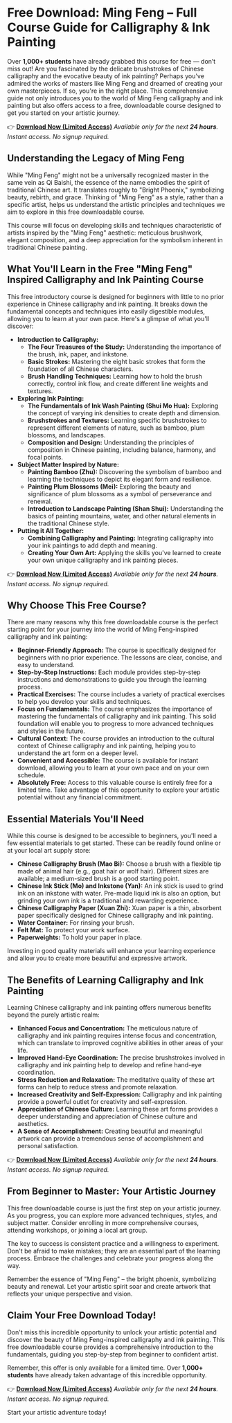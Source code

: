 # Free Download: Ming Feng – Full Course Guide for Calligraphy & Ink Painting

Over **1,000+ students** have already grabbed this course for free — don’t miss out! Are you fascinated by the delicate brushstrokes of Chinese calligraphy and the evocative beauty of ink painting? Perhaps you've admired the works of masters like Ming Feng and dreamed of creating your own masterpieces. If so, you're in the right place. This comprehensive guide not only introduces you to the world of Ming Feng calligraphy and ink painting but also offers access to a free, downloadable course designed to get you started on your artistic journey.

👉 **[Download Now (Limited Access)](https://udemywork.com/ming-feng)**
_Available only for the next **24 hours**. Instant access. No signup required._

## Understanding the Legacy of Ming Feng

While "Ming Feng" might not be a universally recognized master in the same vein as Qi Baishi, the essence of the name embodies the spirit of traditional Chinese art. It translates roughly to "Bright Phoenix," symbolizing beauty, rebirth, and grace. Thinking of "Ming Feng" as a style, rather than a specific artist, helps us understand the artistic principles and techniques we aim to explore in this free downloadable course.

This course will focus on developing skills and techniques characteristic of artists inspired by the "Ming Feng" aesthetic: meticulous brushwork, elegant composition, and a deep appreciation for the symbolism inherent in traditional Chinese painting.

## What You'll Learn in the Free "Ming Feng" Inspired Calligraphy and Ink Painting Course

This free introductory course is designed for beginners with little to no prior experience in Chinese calligraphy and ink painting. It breaks down the fundamental concepts and techniques into easily digestible modules, allowing you to learn at your own pace. Here's a glimpse of what you'll discover:

*   **Introduction to Calligraphy:**
    *   **The Four Treasures of the Study:** Understanding the importance of the brush, ink, paper, and inkstone.
    *   **Basic Strokes:** Mastering the eight basic strokes that form the foundation of all Chinese characters.
    *   **Brush Handling Techniques:** Learning how to hold the brush correctly, control ink flow, and create different line weights and textures.
*   **Exploring Ink Painting:**
    *   **The Fundamentals of Ink Wash Painting (Shui Mo Hua):** Exploring the concept of varying ink densities to create depth and dimension.
    *   **Brushstrokes and Textures:** Learning specific brushstrokes to represent different elements of nature, such as bamboo, plum blossoms, and landscapes.
    *   **Composition and Design:** Understanding the principles of composition in Chinese painting, including balance, harmony, and focal points.
*   **Subject Matter Inspired by Nature:**
    *   **Painting Bamboo (Zhu):** Discovering the symbolism of bamboo and learning the techniques to depict its elegant form and resilience.
    *   **Painting Plum Blossoms (Mei):** Exploring the beauty and significance of plum blossoms as a symbol of perseverance and renewal.
    *   **Introduction to Landscape Painting (Shan Shui):** Understanding the basics of painting mountains, water, and other natural elements in the traditional Chinese style.
*   **Putting it All Together:**
    *   **Combining Calligraphy and Painting:** Integrating calligraphy into your ink paintings to add depth and meaning.
    *   **Creating Your Own Art:** Applying the skills you've learned to create your own unique calligraphy and ink painting pieces.

👉 **[Download Now (Limited Access)](https://udemywork.com/ming-feng)**
_Available only for the next **24 hours**. Instant access. No signup required._

## Why Choose This Free Course?

There are many reasons why this free downloadable course is the perfect starting point for your journey into the world of Ming Feng-inspired calligraphy and ink painting:

*   **Beginner-Friendly Approach:** The course is specifically designed for beginners with no prior experience. The lessons are clear, concise, and easy to understand.
*   **Step-by-Step Instructions:** Each module provides step-by-step instructions and demonstrations to guide you through the learning process.
*   **Practical Exercises:** The course includes a variety of practical exercises to help you develop your skills and techniques.
*   **Focus on Fundamentals:** The course emphasizes the importance of mastering the fundamentals of calligraphy and ink painting. This solid foundation will enable you to progress to more advanced techniques and styles in the future.
*   **Cultural Context:** The course provides an introduction to the cultural context of Chinese calligraphy and ink painting, helping you to understand the art form on a deeper level.
*   **Convenient and Accessible:** The course is available for instant download, allowing you to learn at your own pace and on your own schedule.
*   **Absolutely Free:** Access to this valuable course is entirely free for a limited time. Take advantage of this opportunity to explore your artistic potential without any financial commitment.

## Essential Materials You'll Need

While this course is designed to be accessible to beginners, you'll need a few essential materials to get started. These can be readily found online or at your local art supply store:

*   **Chinese Calligraphy Brush (Mao Bi):** Choose a brush with a flexible tip made of animal hair (e.g., goat hair or wolf hair). Different sizes are available; a medium-sized brush is a good starting point.
*   **Chinese Ink Stick (Mo) and Inkstone (Yan):** An ink stick is used to grind ink on an inkstone with water. Pre-made liquid ink is also an option, but grinding your own ink is a traditional and rewarding experience.
*   **Chinese Calligraphy Paper (Xuan Zhi):** Xuan paper is a thin, absorbent paper specifically designed for Chinese calligraphy and ink painting.
*   **Water Container:** For rinsing your brush.
*   **Felt Mat:** To protect your work surface.
*   **Paperweights:** To hold your paper in place.

Investing in good quality materials will enhance your learning experience and allow you to create more beautiful and expressive artwork.

## The Benefits of Learning Calligraphy and Ink Painting

Learning Chinese calligraphy and ink painting offers numerous benefits beyond the purely artistic realm:

*   **Enhanced Focus and Concentration:** The meticulous nature of calligraphy and ink painting requires intense focus and concentration, which can translate to improved cognitive abilities in other areas of your life.
*   **Improved Hand-Eye Coordination:** The precise brushstrokes involved in calligraphy and ink painting help to develop and refine hand-eye coordination.
*   **Stress Reduction and Relaxation:** The meditative quality of these art forms can help to reduce stress and promote relaxation.
*   **Increased Creativity and Self-Expression:** Calligraphy and ink painting provide a powerful outlet for creativity and self-expression.
*   **Appreciation of Chinese Culture:** Learning these art forms provides a deeper understanding and appreciation of Chinese culture and aesthetics.
*   **A Sense of Accomplishment:** Creating beautiful and meaningful artwork can provide a tremendous sense of accomplishment and personal satisfaction.

👉 **[Download Now (Limited Access)](https://udemywork.com/ming-feng)**
_Available only for the next **24 hours**. Instant access. No signup required._

## From Beginner to Master: Your Artistic Journey

This free downloadable course is just the first step on your artistic journey. As you progress, you can explore more advanced techniques, styles, and subject matter. Consider enrolling in more comprehensive courses, attending workshops, or joining a local art group.

The key to success is consistent practice and a willingness to experiment. Don't be afraid to make mistakes; they are an essential part of the learning process. Embrace the challenges and celebrate your progress along the way.

Remember the essence of "Ming Feng" – the bright phoenix, symbolizing beauty and renewal. Let your artistic spirit soar and create artwork that reflects your unique perspective and vision.

## Claim Your Free Download Today!

Don't miss this incredible opportunity to unlock your artistic potential and discover the beauty of Ming Feng-inspired calligraphy and ink painting. This free downloadable course provides a comprehensive introduction to the fundamentals, guiding you step-by-step from beginner to confident artist.

Remember, this offer is only available for a limited time. Over **1,000+ students** have already taken advantage of this incredible opportunity.

👉 **[Download Now (Limited Access)](https://udemywork.com/ming-feng)**
_Available only for the next **24 hours**. Instant access. No signup required._

Start your artistic adventure today!
